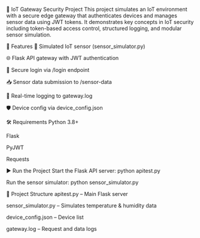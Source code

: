 🔐 IoT Gateway Security Project
This project simulates an IoT environment with a secure edge gateway that authenticates devices and manages sensor data using JWT tokens. It demonstrates key concepts in IoT security including token-based access control, structured logging, and modular sensor simulation.

🚀 Features
🧪 Simulated IoT sensor (sensor_simulator.py)

🌐 Flask API gateway with JWT authentication

🔐 Secure login via /login endpoint

📥 Sensor data submission to /sensor-data

📝 Real-time logging to gateway.log

🛡️ Device config via device_config.json

🛠 Requirements
Python 3.8+

Flask

PyJWT

Requests

▶️ Run the Project
Start the Flask API server:
python apitest.py

Run the sensor simulator:
python sensor_simulator.py

📄 Project Structure
apitest.py – Main Flask server

sensor_simulator.py – Simulates temperature & humidity data

device_config.json – Device list

gateway.log – Request and data logs
